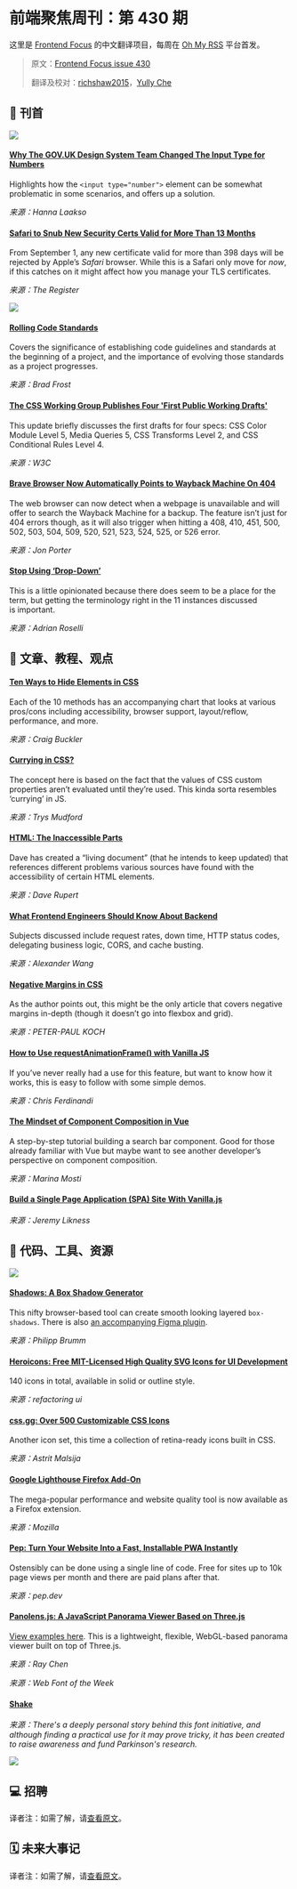 # 前端聚焦周刊：第 430 期

这里是 [Frontend Focus](https://frontendfoc.us/latest) 的中文翻译项目，每周在 [Oh My RSS](https://ohmyrss.com/?fef) 平台首发。

> 原文：[Frontend Focus issue 430](https://frontendfoc.us/issues/430)
> 
> 翻译及校对：[richshaw2015](https://github.com/richshaw2015)，[Yully Che](https://github.com/chechebecomestrong)

## 🚀 刊首

[![](https://res.cloudinary.com/cpress/image/upload/w_1280,e_sharpen:60/v1583342414/inikzzeudmdeu2teiok9.png)](https://frontendfoc.us/link/84745/rss)

#### [Why The GOV.UK Design System Team Changed The Input Type for Numbers](https://frontendfoc.us/link/84745/rss "technology.blog.gov.uk")

Highlights how the `<input type="number">` element can be somewhat problematic in some scenarios, and offers up a solution.

*来源：Hanna Laakso*

#### [Safari to Snub New Security Certs Valid for More Than 13 Months](https://frontendfoc.us/link/84735/rss "www.theregister.co.uk")

From September 1, any new certificate valid for more than 398 days will be rejected by Apple’s _Safari_ browser. While this is a Safari only move for _now_, if this catches on it might affect how you manage your TLS certificates.

*来源：The Register*

[![](https://copm.s3.amazonaws.com/51652c12.jpg)](https://frontendfoc.us/link/84736/rss)

#### [Rolling Code Standards](https://frontendfoc.us/link/84734/rss "bradfrost.com")

Covers the significance of establishing code guidelines and standards at the beginning of a project, and the importance of evolving those standards as a project progresses.

*来源：Brad Frost*

#### [The CSS Working Group Publishes Four 'First Public Working Drafts'](https://frontendfoc.us/link/84738/rss "www.w3.org")

This update briefly discusses the first drafts for four specs: CSS Color Module Level 5, Media Queries 5, CSS Transforms Level 2, and CSS Conditional Rules Level 4.

*来源：W3C*

#### [Brave Browser Now Automatically Points to Wayback Machine On 404](https://frontendfoc.us/link/84739/rss "www.theverge.com")

The web browser can now detect when a webpage is unavailable and will offer to search the Wayback Machine for a backup. The feature isn’t just for 404 errors though, as it will also trigger when hitting a 408, 410, 451, 500, 502, 503, 504, 509, 520, 521, 523, 524, 525, or 526 error.

*来源：Jon Porter*

#### [Stop Using ‘Drop-Down’](https://frontendfoc.us/link/84737/rss "adrianroselli.com")

This is a little opinionated because there does seem to be a place for the term, but getting the terminology right in the 11 instances discussed is important.

*来源：Adrian Roselli*

## 📙 文章、教程、观点

#### [Ten Ways to Hide Elements in CSS](https://frontendfoc.us/link/84743/rss "www.sitepoint.com")

Each of the 10 methods has an accompanying chart that looks at various pros/cons including accessibility, browser support, layout/reflow, performance, and more.

*来源：Craig Buckler*

#### [Currying in CSS?](https://frontendfoc.us/link/84744/rss "www.trysmudford.com")

The concept here is based on the fact that the values of CSS custom properties aren’t evaluated until they’re used. This kinda sorta resembles ‘currying’ in JS.

*来源：Trys Mudford*

#### [HTML: The Inaccessible Parts](https://frontendfoc.us/link/84740/rss "daverupert.com")

Dave has created a “living document” (that he intends to keep updated) that references different problems various sources have found with the accessibility of certain HTML elements.

*来源：Dave Rupert*

#### [What Frontend Engineers Should Know About Backend](https://frontendfoc.us/link/84747/rss "terrastruct.com")

Subjects discussed include request rates, down time, HTTP status codes, delegating business logic, CORS, and cache busting.

*来源：Alexander Wang*

#### [Negative Margins in CSS](https://frontendfoc.us/link/84748/rss "www.quirksmode.org")

As the author points out, this might be the only article that covers negative margins in-depth (though it doesn’t go into flexbox and grid).

*来源：PETER-PAUL KOCH*

#### [How to Use requestAnimationFrame() with Vanilla JS](https://frontendfoc.us/link/84749/rss "gomakethings.com")

If you’ve never really had a use for this feature, but want to know how it works, this is easy to follow with some simple demos.

*来源：Chris Ferdinandi*

#### [The Mindset of Component Composition in Vue](https://frontendfoc.us/link/84750/rss "www.telerik.com")

A step-by-step tutorial building a search bar component. Good for those already familiar with Vue but maybe want to see another developer’s perspective on component composition.

*来源：Marina Mosti*

#### [Build a Single Page Application (SPA) Site With Vanilla.js](https://frontendfoc.us/link/84751/rss "blog.jeremylikness.com")

*来源：Jeremy Likness*

## 🔧 代码、工具、资源

[![](https://res.cloudinary.com/cpress/image/upload/w_1280,e_sharpen:60/v1583326121/fknvvzancsugoodr1tsg.png)](https://frontendfoc.us/link/84755/rss)

#### [Shadows: A Box Shadow Generator](https://frontendfoc.us/link/84755/rss "brumm.af")

This nifty browser-based tool can create smooth looking layered `box-shadows`. There is also [an accompanying Figma plugin](https://frontendfoc.us/link/84756/rss).

*来源：Philipp Brumm*

#### [Heroicons: Free MIT-Licensed High Quality SVG Icons for UI Development](https://frontendfoc.us/link/84757/rss "github.com")

140 icons in total, available in solid or outline style.

*来源：refactoring ui*

#### [css.gg: Over 500 Customizable CSS Icons](https://frontendfoc.us/link/84758/rss "github.com")

Another icon set, this time a collection of retina-ready icons built in CSS.

*来源：Astrit Malsija*

#### [Google Lighthouse Firefox Add-On](https://frontendfoc.us/link/84760/rss "addons.mozilla.org")

The mega-popular performance and website quality tool is now available as a Firefox extension.

*来源：Mozilla*

#### [Pep: Turn Your Website Into a Fast, Installable PWA Instantly](https://frontendfoc.us/link/84761/rss "pep.dev")

Ostensibly can be done using a single line of code. Free for sites up to 10k page views per month and there are paid plans after that.

*来源：pep.dev*

#### [Panolens.js: A JavaScript Panorama Viewer Based on Three.js](https://frontendfoc.us/link/84762/rss "github.com")

[View examples here](https://frontendfoc.us/link/84763/rss). This is a lightweight, flexible, WebGL-based panorama viewer built on top of Three.js.

*来源：Ray Chen*

*来源：Web Font of the Week*

#### [Shake](https://frontendfoc.us/link/84764/rss)

*来源：There's a deeply personal story behind this font initiative, and although finding a practical use for it may prove tricky, it has been created to raise awareness and fund Parkinson's research.*

[![](https://res.cloudinary.com/cpress/image/upload/w_1280,e_sharpen:60/v1583321572/bjq7emhqirl0oaajctwx.png)](https://frontendfoc.us/link/84764/rss)

## 💻 招聘

译者注：如需了解，请[查看原文](https://frontendfoc.us/issues/430)。

## 🗓 未来大事记

译者注：如需了解，请[查看原文](https://frontendfoc.us/issues/430)。

